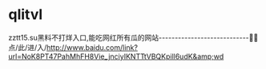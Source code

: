# qlitvl
zztt15.su黑料不打烊入口,能吃网红所有瓜的网站----------------------------🧹🧹点/此/进/入/http://www.baidu.com/link?url=NoK8PT47PahMhFH8Vie_jnciyIKNTTtVBQKpill6udK&amp;wd
